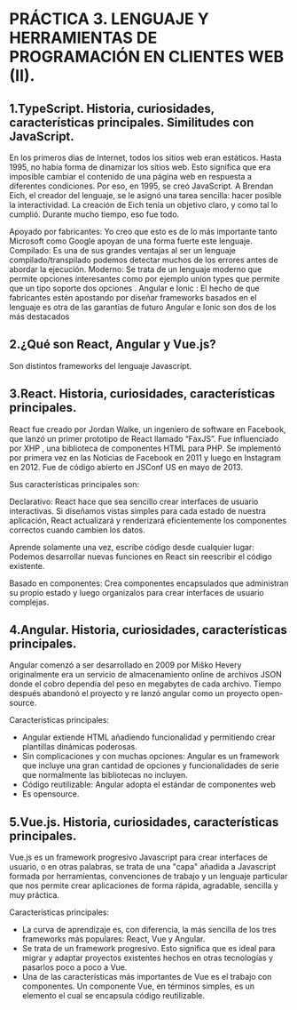 # PRÁCTICA 3. LENGUAJE Y HERRAMIENTAS DE PROGRAMACIÓN EN CLIENTES WEB (II).


 ## 1.TypeScript. Historia, curiosidades, características principales. Similitudes con JavaScript.
En los primeros días de Internet, todos los sitios web eran estáticos. Hasta 1995, no había forma de dinamizar los sitios web.
Esto significa que era imposible cambiar el contenido de una página web en respuesta a diferentes condiciones. Por eso, en 1995, se creó JavaScript. A Brendan Eich, el creador del lenguaje, se le asignó una tarea sencilla: hacer posible la interactividad. La creación de Eich tenía un objetivo claro, y como tal lo cumplió. Durante mucho tiempo, eso fue todo.

Apoyado por fabricantes: Yo creo que esto es de lo más importante tanto Microsoft como Google apoyan de una forma fuerte este lenguaje.
Compilado: Es una de sus grandes ventajas al ser un lenguaje compilado/transpilado podemos detectar muchos de los errores antes de abordar la ejecución.
Moderno: Se trata de un lenguaje moderno que permite opciones interesantes como por ejemplo union types que permite que un tipo soporte dos opciones .
Angular e Ionic : El hecho de que fabricantes estén apostando por diseñar frameworks basados en el lenguaje es otra de las garantías de futuro Angular e Ionic son dos de los más destacados




## 2.¿Qué son React, Angular y Vue.js?

Son distintos frameworks del lenguaje Javascript.

## 3.React. Historia, curiosidades, características principales.
React fue creado por Jordan Walke, un ingeniero de software en Facebook, que lanzó un primer prototipo de React llamado “FaxJS”. Fue influenciado por XHP , una biblioteca de componentes HTML para PHP. Se implementó por primera vez en las Noticias de Facebook en 2011 y luego en Instagram en 2012. Fue de código abierto en JSConf US en mayo de 2013.

Sus características principales son: 

Declarativo: React hace que sea sencillo crear interfaces de usuario interactivas. Si diseñamos vistas simples para cada estado de nuestra aplicación, React actualizará y renderizará eficientemente los componentes correctos cuando cambien los datos.

Aprende solamente una vez, escribe código desde cualquier lugar: Podemos desarrollar nuevas funciones en React sin reescribir el código existente. 

Basado en componentes: Crea componentes encapsulados que administran su propio estado y luego organizalos para crear interfaces de usuario complejas.


## 4.Angular. Historia, curiosidades, características principales.
Angular comenzó a ser desarrollado en 2009 por Miško Hevery originalmente era un servicio de almacenamiento online de archivos JSON donde el cobro dependía del peso en megabytes de cada archivo. Tiempo después abandonó el proyecto y re lanzó angular como un proyecto open-source.

Características principales:
- Angular extiende HTML añadiendo funcionalidad y permitiendo crear plantillas dinámicas poderosas.
- Sin complicaciones y con muchas opciones: Angular es un framework que incluye una gran cantidad de opciones y         funcionalidades de serie que normalmente las bibliotecas no incluyen.
- Código reutilizable: Angular adopta el estándar de componentes web
- Es opensource.




## 5.Vue.js. Historia, curiosidades, características principales.

Vue.js es un framework progresivo Javascript para crear interfaces de usuario, o en otras palabras, se trata de una "capa" añadida a Javascript formada por herramientas, convenciones de trabajo y un lenguaje particular que nos permite crear aplicaciones de forma rápida, agradable, sencilla y muy práctica.

Características principales:

- La curva de aprendizaje es, con diferencia, la más sencilla de los tres frameworks más populares: React, Vue y Angular.
- Se trata de un framework progresivo. Esto significa que es ideal para migrar y adaptar proyectos existentes hechos en otras tecnologías y pasarlos poco a poco a Vue.
- Una de las características más importantes de Vue es el trabajo con componentes. Un componente Vue, en términos simples, es un elemento el cual se encapsula código reutilizable.








